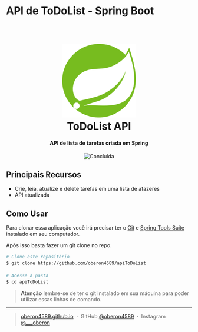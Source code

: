# API de ToDoList - Spring Boot

<h1 align="center">
  <br>
  <a href="http://www.amitmerchant.com/electron-markdownify"><img src="https://raw.githubusercontent.com/devicons/devicon/master/icons/spring/spring-original.svg" alt="Markdownify" width="200"></a>
  <br>
  ToDoList API
  <br>
</h1>

<h4 align="center">API de lista de tarefas criada em Spring</h4>

<p align="center">
    <img src="https://img.shields.io/badge/status-Concluída-green"
         alt="Concluída">
  </a>

## Principais Recursos

* Crie, leia, atualize e delete tarefas em uma lista de afazeres
* API atualizada

## Como Usar

Para clonar essa aplicação você irá precisar ter o [Git](https://git-scm.com) e [Spring Tools Suite](https://spring.io/tools) instalado em seu computador.

Após isso basta fazer um git clone no repo.

```bash
# Clone este repositório
$ git clone https://github.com/oberon4589/apiToDoList

# Acesse a pasta
$ cd apiToDoList

```

> **Atenção**
> lembre-se de ter o git instalado em sua máquina para poder utilizar essas linhas de comando.

---

> [oberon4589.github.io](https://oberon4589.github.io/Portfolio/) &nbsp;&middot;&nbsp;
> GitHub [@oberon4589](https://github.com/oberon4589) &nbsp;&middot;&nbsp;
> Instagram [@___oberon](https://www.instagram.com/___oberon/?hl=pt-br)
